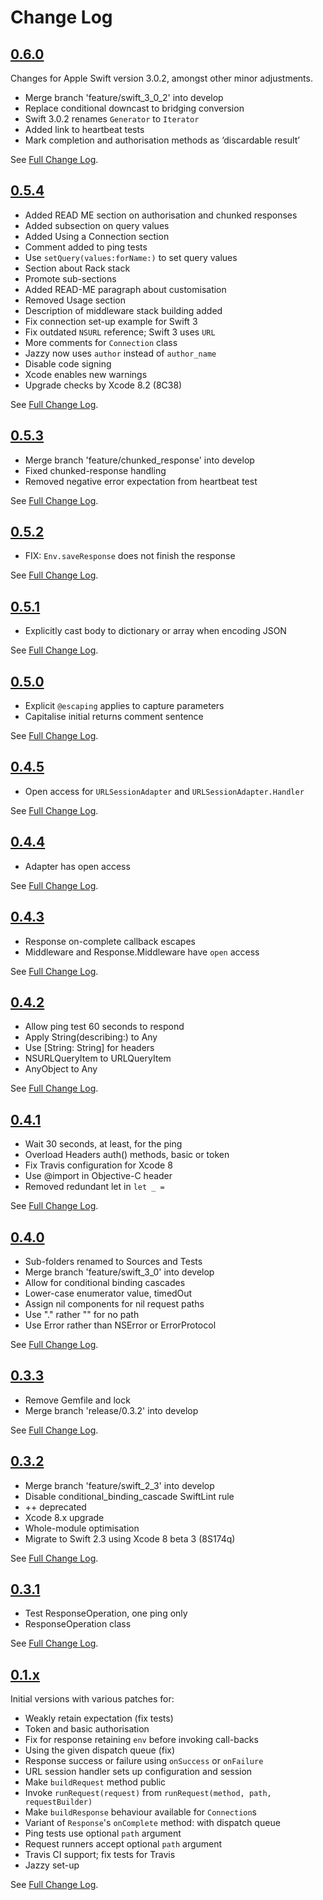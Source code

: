 # Change Log

## [0.6.0](https://github.com/royratcliffe/faraday/tree/0.6.0)

Changes for Apple Swift version 3.0.2, amongst other minor adjustments.

- Merge branch 'feature/swift_3_0_2' into develop
- Replace conditional downcast to bridging conversion
- Swift 3.0.2 renames `Generator` to `Iterator`
- Added link to heartbeat tests
- Mark completion and authorisation methods as ‘discardable result’

See [Full Change Log](https://github.com/royratcliffe/faraday/compare/0.5.4...0.6.0).

## [0.5.4](https://github.com/royratcliffe/faraday/tree/0.5.4)

- Added READ ME section on authorisation and chunked responses
- Added subsection on query values
- Added Using a Connection section
- Comment added to ping tests
- Use `setQuery(values:forName:)` to set query values
- Section about Rack stack
- Promote sub-sections
- Added READ-ME paragraph about customisation
- Removed Usage section
- Description of middleware stack building added
- Fix connection set-up example for Swift 3
- Fix outdated `NSURL` reference; Swift 3 uses `URL`
- More comments for `Connection` class
- Jazzy now uses `author` instead of `author_name`
- Disable code signing
- Xcode enables new warnings
- Upgrade checks by Xcode 8.2 (8C38)

See [Full Change Log](https://github.com/royratcliffe/faraday/compare/0.5.3...0.5.4).

## [0.5.3](https://github.com/royratcliffe/faraday/tree/0.5.3)

- Merge branch 'feature/chunked_response' into develop
- Fixed chunked-response handling
- Removed negative error expectation from heartbeat test

See [Full Change Log](https://github.com/royratcliffe/faraday/compare/0.5.2...0.5.3).

## [0.5.2](https://github.com/royratcliffe/faraday/tree/0.5.2)

- FIX: `Env.saveResponse` does not finish the response

See [Full Change Log](https://github.com/royratcliffe/faraday/compare/0.5.1...0.5.2).

## [0.5.1](https://github.com/royratcliffe/faraday/tree/0.5.1)

- Explicitly cast body to dictionary or array when encoding JSON

See [Full Change Log](https://github.com/royratcliffe/faraday/compare/0.5.0...0.5.1).

## [0.5.0](https://github.com/royratcliffe/faraday/tree/0.5.0)

- Explicit `@escaping` applies to capture parameters
- Capitalise initial returns comment sentence

See [Full Change Log](https://github.com/royratcliffe/faraday/compare/0.4.5...0.5.0).

## [0.4.5](https://github.com/royratcliffe/faraday/tree/0.4.5)

- Open access for `URLSessionAdapter` and `URLSessionAdapter.Handler`

See [Full Change Log](https://github.com/royratcliffe/faraday/compare/0.4.4...0.4.5).

## [0.4.4](https://github.com/royratcliffe/faraday/tree/0.4.4)

- Adapter has open access

See [Full Change Log](https://github.com/royratcliffe/faraday/compare/0.4.3...0.4.4).

## [0.4.3](https://github.com/royratcliffe/faraday/tree/0.4.3)

- Response on-complete callback escapes
- Middleware and Response.Middleware have `open` access

See [Full Change Log](https://github.com/royratcliffe/faraday/compare/0.4.2...0.4.3).

## [0.4.2](https://github.com/royratcliffe/faraday/tree/0.4.2)

- Allow ping test 60 seconds to respond
- Apply String(describing:) to Any
- Use [String: String] for headers
- NSURLQueryItem to URLQueryItem
- AnyObject to Any

See [Full Change Log](https://github.com/royratcliffe/faraday/compare/0.4.1...0.4.2).

## [0.4.1](https://github.com/royratcliffe/faraday/tree/0.4.1)

- Wait 30 seconds, at least, for the ping
- Overload Headers auth() methods, basic or token
- Fix Travis configuration for Xcode 8
- Use @import in Objective-C header
- Removed redundant let in `let _ =`

See [Full Change Log](https://github.com/royratcliffe/faraday/compare/0.4.0...0.4.1).

## [0.4.0](https://github.com/royratcliffe/faraday/tree/0.4.0)

- Sub-folders renamed to Sources and Tests
- Merge branch 'feature/swift_3_0' into develop
- Allow for conditional binding cascades
- Lower-case enumerator value, timedOut
- Assign nil components for nil request paths
- Use "." rather "" for no path
- Use Error rather than NSError or ErrorProtocol

See [Full Change Log](https://github.com/royratcliffe/faraday/compare/0.3.3...0.4.0).

## [0.3.3](https://github.com/royratcliffe/faraday/tree/0.3.3)

- Remove Gemfile and lock
- Merge branch 'release/0.3.2' into develop

See [Full Change Log](https://github.com/royratcliffe/faraday/compare/0.3.2...0.3.3).

## [0.3.2](https://github.com/royratcliffe/faraday/tree/0.3.2)

- Merge branch 'feature/swift_2_3' into develop
- Disable conditional_binding_cascade SwiftLint rule
- ++ deprecated
- Xcode 8.x upgrade
- Whole-module optimisation
- Migrate to Swift 2.3 using Xcode 8 beta 3 (8S174q)

See [Full Change Log](https://github.com/royratcliffe/faraday/compare/0.3.1...0.3.2).

## [0.3.1](https://github.com/royratcliffe/faraday/tree/0.3.1)

- Test ResponseOperation, one ping only
- ResponseOperation class

See [Full Change Log](https://github.com/royratcliffe/faraday/compare/0.3.0...0.3.1).

## [0.1.x](https://github.com/royratcliffe/faraday/tree/0.2.0)

Initial versions with various patches for:

- Weakly retain expectation (fix tests)
- Token and basic authorisation
- Fix for response retaining `env` before invoking call-backs
- Using the given dispatch queue (fix)
- Response success or failure using `onSuccess` or `onFailure`
- URL session handler sets up configuration and session
- Make `buildRequest` method public
- Invoke `runRequest(request)` from `runRequest(method, path, requestBuilder)`
- Make `buildResponse` behaviour available for `Connection`s
- Variant of `Response`'s `onComplete` method: with dispatch queue
- Ping tests use optional `path` argument
- Request runners accept optional `path` argument
- Travis CI support; fix tests for Travis
- Jazzy set-up

See [Full Change Log](https://github.com/royratcliffe/faraday/compare/0.1.0...0.2.0).
